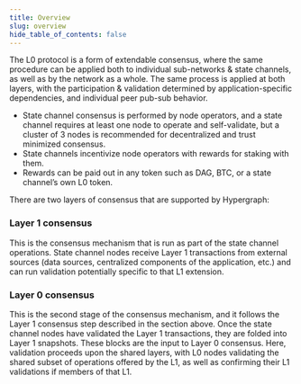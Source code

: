 ```yaml
---
title: Overview
slug: overview
hide_table_of_contents: false
---
```


The L0 protocol is a form of extendable consensus, where the same procedure can be applied both to individual sub-networks & state channels, as well as by the network as a whole. The same process is applied at both layers, with the participation & validation determined by application-specific dependencies, and individual peer pub-sub behavior. 

- State channel consensus is performed by node operators, and a state channel requires at least one node to operate and self-validate, but a cluster of 3 nodes is recommended for decentralized and trust minimized consensus.
- State channels incentivize node operators with rewards for staking with them.
- Rewards can be paid out in any token such as DAG, BTC, or a state channel’s own L0 token.

There are two layers of consensus that are supported by Hypergraph:

### Layer 1 consensus
This is the consensus mechanism that is run as part of the state channel operations. State channel nodes receive Layer 1 transactions from external sources (data sources, centralized components of the application, etc.) and can run validation potentially specific to that L1 extension.

### Layer 0 consensus
This is the second stage of the consensus mechanism, and it follows the Layer 1 consensus step described in the section above. Once the state channel nodes have validated the Layer 1 transactions, they are folded into Layer 1 snapshots. These blocks are the input to Layer 0 consensus. Here, validation proceeds upon the shared layers, with L0 nodes validating the shared subset of operations offered by the L1, as well as confirming their L1 validations if members of that L1.